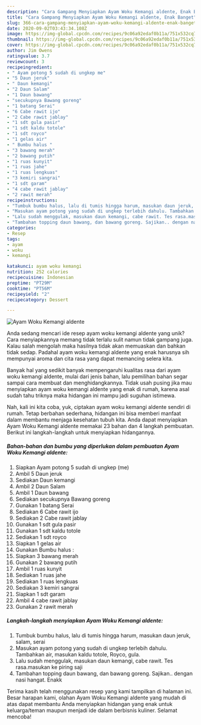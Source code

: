 ```yaml
---
description: "Cara Gampang Menyiapkan Ayam Woku Kemangi aldente, Enak Banget"
title: "Cara Gampang Menyiapkan Ayam Woku Kemangi aldente, Enak Banget"
slug: 366-cara-gampang-menyiapkan-ayam-woku-kemangi-aldente-enak-banget
date: 2020-09-02T03:43:34.108Z
image: https://img-global.cpcdn.com/recipes/9c06a92edaf0b11a/751x532cq70/ayam-woku-kemangi-aldente-foto-resep-utama.jpg
thumbnail: https://img-global.cpcdn.com/recipes/9c06a92edaf0b11a/751x532cq70/ayam-woku-kemangi-aldente-foto-resep-utama.jpg
cover: https://img-global.cpcdn.com/recipes/9c06a92edaf0b11a/751x532cq70/ayam-woku-kemangi-aldente-foto-resep-utama.jpg
author: Jim Owens
ratingvalue: 3.7
reviewcount: 3
recipeingredient:
- " Ayam potong 5 sudah di ungkep me"
- "5 Daun jeruk"
- " Daun kemangi"
- "2 Daun Salam"
- "1 Daun bawang"
- "secukupnya Bawang goreng"
- "1 batang Serai"
- "6 Cabe rawit ijo"
- "2 Cabe rawit jablay"
- "1 sdt gula pasir"
- "1 sdt kaldu totole"
- "1 sdt royco"
- "1 gelas air"
- " Bumbu halus "
- "3 bawang merah"
- "2 bawang putih"
- "1 ruas kunyit"
- "1 ruas jahe"
- "1 ruas lengkuas"
- "3 kemiri sangrai"
- "1 sdt garam"
- "4 cabe rawit jablay"
- "2 rawit merah"
recipeinstructions:
- "Tumbuk bumbu halus, lalu di tumis hingga harum, masukan daun jeruk, salam, serai"
- "Masukan ayam potong yang sudah di ungkep terlebih dahulu. Tambahkan air, masukan kaldu totole, Royco, gula."
- "Lalu sudah menggulak, masukan daun kemangi, cabe rawit. Tes rasa.masukan ke piring saji"
- "Tambahan topping daun bawang, dan bawang goreng. Sajikan.. dengan nasi hangat. Enakk"
categories:
- Resep
tags:
- ayam
- woku
- kemangi

katakunci: ayam woku kemangi 
nutrition: 252 calories
recipecuisine: Indonesian
preptime: "PT29M"
cooktime: "PT56M"
recipeyield: "2"
recipecategory: Dessert

---
```



![Ayam Woku Kemangi aldente](https://img-global.cpcdn.com/recipes/9c06a92edaf0b11a/751x532cq70/ayam-woku-kemangi-aldente-foto-resep-utama.jpg)

Anda sedang mencari ide resep ayam woku kemangi aldente yang unik? Cara menyiapkannya memang tidak terlalu sulit namun tidak gampang juga. Kalau salah mengolah maka hasilnya tidak akan memuaskan dan bahkan tidak sedap. Padahal ayam woku kemangi aldente yang enak harusnya sih mempunyai aroma dan cita rasa yang dapat memancing selera kita.



Banyak hal yang sedikit banyak mempengaruhi kualitas rasa dari ayam woku kemangi aldente, mulai dari jenis bahan, lalu pemilihan bahan segar sampai cara membuat dan menghidangkannya. Tidak usah pusing jika mau menyiapkan ayam woku kemangi aldente yang enak di rumah, karena asal sudah tahu triknya maka hidangan ini mampu jadi suguhan istimewa.


Nah, kali ini kita coba, yuk, ciptakan ayam woku kemangi aldente sendiri di rumah. Tetap berbahan sederhana, hidangan ini bisa memberi manfaat dalam membantu menjaga kesehatan tubuh kita. Anda dapat menyiapkan Ayam Woku Kemangi aldente memakai 23 bahan dan 4 langkah pembuatan. Berikut ini langkah-langkah untuk menyiapkan hidangannya.

<!--inarticleads1-->

##### Bahan-bahan dan bumbu yang diperlukan dalam pembuatan Ayam Woku Kemangi aldente:

1. Siapkan  Ayam potong 5 sudah di ungkep (me)
1. Ambil 5 Daun jeruk
1. Sediakan  Daun kemangi
1. Ambil 2 Daun Salam
1. Ambil 1 Daun bawang
1. Sediakan secukupnya Bawang goreng
1. Gunakan 1 batang Serai
1. Sediakan 6 Cabe rawit ijo
1. Sediakan 2 Cabe rawit jablay
1. Gunakan 1 sdt gula pasir
1. Gunakan 1 sdt kaldu totole
1. Sediakan 1 sdt royco
1. Siapkan 1 gelas air
1. Gunakan  Bumbu halus :
1. Siapkan 3 bawang merah
1. Gunakan 2 bawang putih
1. Ambil 1 ruas kunyit
1. Sediakan 1 ruas jahe
1. Sediakan 1 ruas lengkuas
1. Sediakan 3 kemiri sangrai
1. Siapkan 1 sdt garam
1. Ambil 4 cabe rawit jablay
1. Gunakan 2 rawit merah




<!--inarticleads2-->

##### Langkah-langkah menyiapkan Ayam Woku Kemangi aldente:

1. Tumbuk bumbu halus, lalu di tumis hingga harum, masukan daun jeruk, salam, serai
1. Masukan ayam potong yang sudah di ungkep terlebih dahulu. Tambahkan air, masukan kaldu totole, Royco, gula.
1. Lalu sudah menggulak, masukan daun kemangi, cabe rawit. Tes rasa.masukan ke piring saji
1. Tambahan topping daun bawang, dan bawang goreng. Sajikan.. dengan nasi hangat. Enakk




Terima kasih telah menggunakan resep yang kami tampilkan di halaman ini. Besar harapan kami, olahan Ayam Woku Kemangi aldente yang mudah di atas dapat membantu Anda menyiapkan hidangan yang enak untuk keluarga/teman maupun menjadi ide dalam berbisnis kuliner. Selamat mencoba!
